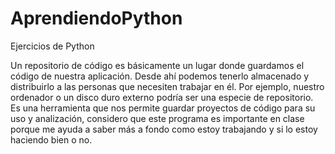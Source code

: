 # AprendiendoPython
 Ejercicios de Python

Un repositorio de código es básicamente un lugar donde guardamos el código de nuestra aplicación. Desde ahí podemos tenerlo almacenado y distribuirlo a las personas que necesiten trabajar en él. Por ejemplo, nuestro ordenador o un disco duro externo podría ser una especie de repositorio. Es una herramienta que nos permite guardar proyectos de código para su uso y analización, considero que este programa es importante en clase porque me ayuda a saber más a fondo como estoy trabajando y si lo estoy haciendo bien o no.

